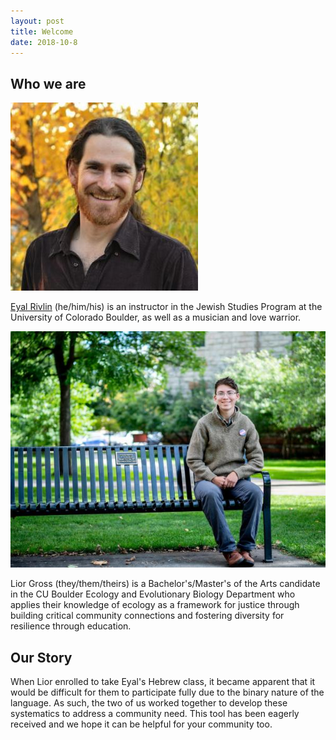 ```yaml
---
layout: post
title: Welcome
date: 2018-10-8
---
```


## Who we are

![Image Alternative Text](images/rivlin_sqaure_0.jpg "Eyal Rivlin")

[Eyal Rivlin](https://www.colorado.edu/jewishstudies/faculty-and-staff/faculty/eyal-rivlin) (he/him/his) is an instructor in the Jewish Studies Program at the University of Colorado Boulder, as well as a musician and love warrior. 


![Image Alternative Text](images/lior_gross-9.jpg "Lior Gross")

Lior Gross (they/them/theirs) is a Bachelor's/Master's of the Arts candidate in the CU Boulder Ecology and Evolutionary Biology Department who applies their knowledge of ecology as a framework for justice through building critical community connections and fostering diversity for resilience through education.

## Our Story
When Lior enrolled to take Eyal's Hebrew class, it became apparent that it would be difficult for them to participate fully due to the binary nature of the language. As such, the two of us worked together to develop these systematics to address a community need. This tool has been eagerly received and we hope it can be helpful for your community too.
